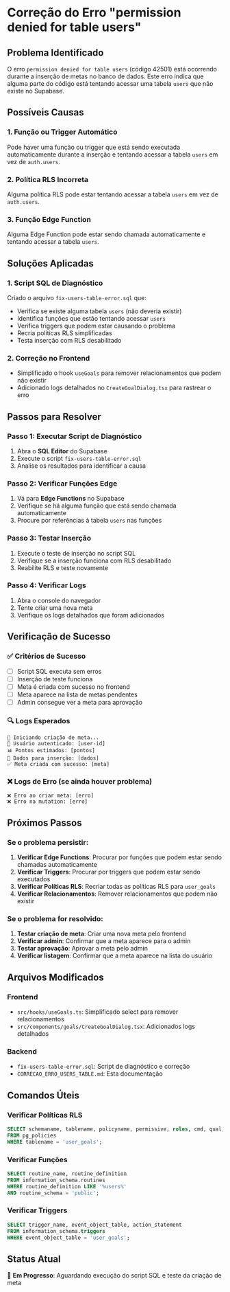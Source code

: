 # Correção do Erro "permission denied for table users"

## Problema Identificado
O erro `permission denied for table users` (código 42501) está ocorrendo durante a inserção de metas no banco de dados. Este erro indica que alguma parte do código está tentando acessar uma tabela `users` que não existe no Supabase.

## Possíveis Causas

### 1. **Função ou Trigger Automático**
Pode haver uma função ou trigger que está sendo executada automaticamente durante a inserção e tentando acessar a tabela `users` em vez de `auth.users`.

### 2. **Política RLS Incorreta**
Alguma política RLS pode estar tentando acessar a tabela `users` em vez de `auth.users`.

### 3. **Função Edge Function**
Alguma Edge Function pode estar sendo chamada automaticamente e tentando acessar a tabela `users`.

## Soluções Aplicadas

### 1. **Script SQL de Diagnóstico**
Criado o arquivo `fix-users-table-error.sql` que:
- Verifica se existe alguma tabela `users` (não deveria existir)
- Identifica funções que estão tentando acessar `users`
- Verifica triggers que podem estar causando o problema
- Recria políticas RLS simplificadas
- Testa inserção com RLS desabilitado

### 2. **Correção no Frontend**
- Simplificado o hook `useGoals` para remover relacionamentos que podem não existir
- Adicionado logs detalhados no `CreateGoalDialog.tsx` para rastrear o erro

## Passos para Resolver

### Passo 1: Executar Script de Diagnóstico
1. Abra o **SQL Editor** do Supabase
2. Execute o script `fix-users-table-error.sql`
3. Analise os resultados para identificar a causa

### Passo 2: Verificar Funções Edge
1. Vá para **Edge Functions** no Supabase
2. Verifique se há alguma função que está sendo chamada automaticamente
3. Procure por referências à tabela `users` nas funções

### Passo 3: Testar Inserção
1. Execute o teste de inserção no script SQL
2. Verifique se a inserção funciona com RLS desabilitado
3. Reabilite RLS e teste novamente

### Passo 4: Verificar Logs
1. Abra o console do navegador
2. Tente criar uma nova meta
3. Verifique os logs detalhados que foram adicionados

## Verificação de Sucesso

### ✅ Critérios de Sucesso
- [ ] Script SQL executa sem erros
- [ ] Inserção de teste funciona
- [ ] Meta é criada com sucesso no frontend
- [ ] Meta aparece na lista de metas pendentes
- [ ] Admin consegue ver a meta para aprovação

### 🔍 Logs Esperados
```
🚀 Iniciando criação de meta...
👤 Usuário autenticado: [user-id]
📊 Pontos estimados: [pontos]
📝 Dados para inserção: [dados]
✅ Meta criada com sucesso: [meta]
```

### ❌ Logs de Erro (se ainda houver problema)
```
❌ Erro ao criar meta: [erro]
❌ Erro na mutation: [erro]
```

## Próximos Passos

### Se o problema persistir:
1. **Verificar Edge Functions**: Procurar por funções que podem estar sendo chamadas automaticamente
2. **Verificar Triggers**: Procurar por triggers que podem estar sendo executados
3. **Verificar Políticas RLS**: Recriar todas as políticas RLS para `user_goals`
4. **Verificar Relacionamentos**: Remover relacionamentos que podem não existir

### Se o problema for resolvido:
1. **Testar criação de meta**: Criar uma nova meta pelo frontend
2. **Verificar admin**: Confirmar que a meta aparece para o admin
3. **Testar aprovação**: Aprovar a meta pelo admin
4. **Verificar listagem**: Confirmar que a meta aparece na lista do usuário

## Arquivos Modificados

### Frontend
- `src/hooks/useGoals.ts`: Simplificado select para remover relacionamentos
- `src/components/goals/CreateGoalDialog.tsx`: Adicionados logs detalhados

### Backend
- `fix-users-table-error.sql`: Script de diagnóstico e correção
- `CORRECAO_ERRO_USERS_TABLE.md`: Esta documentação

## Comandos Úteis

### Verificar Políticas RLS
```sql
SELECT schemaname, tablename, policyname, permissive, roles, cmd, qual, with_check 
FROM pg_policies 
WHERE tablename = 'user_goals';
```

### Verificar Funções
```sql
SELECT routine_name, routine_definition
FROM information_schema.routines
WHERE routine_definition LIKE '%users%'
AND routine_schema = 'public';
```

### Verificar Triggers
```sql
SELECT trigger_name, event_object_table, action_statement
FROM information_schema.triggers
WHERE event_object_table = 'user_goals';
```

## Status Atual
🔄 **Em Progresso**: Aguardando execução do script SQL e teste da criação de meta 